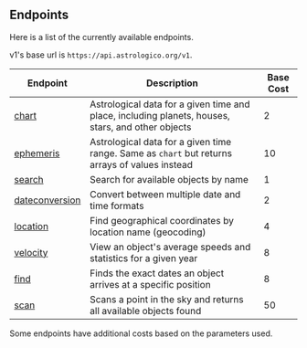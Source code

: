 ## Endpoints

Here is a list of the currently available endpoints.

v1's base url is `https://api.astrologico.org/v1`.

| Endpoint | Description | Base Cost
|---|---|---|
| [chart](chart.md) | Astrological data for a given time and place, including planets, houses, stars, and other objects | 2 |
| [ephemeris](ephemeris.md) |  Astrological data for a given time range. Same as `chart` but returns arrays of values instead | 10 |
| [search](search.md) | Search for available objects by name | 1 |
| [dateconversion](date.md) | Convert between multiple date and time formats | 2 |
| [location](location.md) | Find geographical coordinates by location name (geocoding) | 4 |
| [velocity](velocity.md) | View an object's average speeds and statistics for a given year | 8 |
| [find](transit.md) | Finds the exact dates an object arrives at a specific position | 8 |
| [scan](scanner.md) | Scans a point in the sky and returns all available objects found | 50 |

Some endpoints have additional costs based on the parameters used.